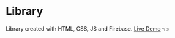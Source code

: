 # Library
Library created with HTML, CSS, JS and Firebase.
[Live Demo](https://aliHamza1337.github.io/library/) :point_left:
